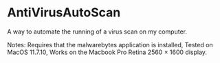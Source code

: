 # AntiVirusAutoScan
A way to automate the running of a virus scan on my computer.

Notes:
  Requires that the malwarebytes application is installed,
  Tested on MacOS 11.7.10,
  Works on the Macbook Pro Retina 2560 × 1600 display.
